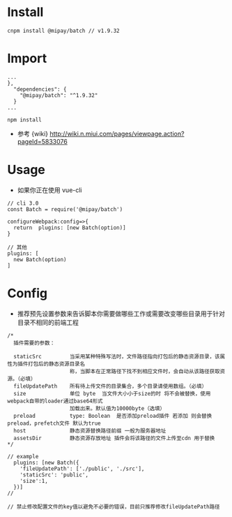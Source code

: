 # Install

```
cnpm install @mipay/batch // v1.9.32
```

# Import

```
...
},
  "dependencies": {
    "@mipay/batch": "^1.9.32"
  }
...

npm install
```

- 参考 {wiki} http://wiki.n.miui.com/pages/viewpage.action?pageId=5833076

# Usage

- 如果你正在使用 vue-cli

```
// cli 3.0
const Batch = require('@mipay/batch')

configureWebpack:config=>{
  return  plugins: [new Batch(option)]
}

// 其他
plugins: [
  new Batch(option)
]
```

# Config

- 推荐预先设置参数来告诉脚本你需要做哪些工作或需要改变哪些目录用于针对目录不相同的前端工程

```
/*
  插件需要的参数：

  staticSrc         当采用某种特殊写法时，文件路径指向打包后的静态资源目录，该属性为插件打包后的静态资源目录名
                    称，当脚本在正常路径下找不到相应文件时，会自动从该路径获取资源。（必填）
  fileUpdatePath    所有待上传文件的目录集合，多个目录请使用数组。（必填）
  size              单位 byte  当文件大小小于size的时 将不会被替换，使用webpack自带的loader通过base64形式
                    加载出来。默认值为10000byte（选填）
  preload           type: Boolean  是否添加preload插件 若添加 则会替换preload，prefetch文件 默认为true
  host              静态资源替换路径前缀 一般为服务器地址
  assetsDir         静态资源存放地址 插件会将该路径的文件上传至cdn 用于替换
*/

// example
  plugins: [new Batch({
    'fileUpdatePath': ['./public', './src'],
    'staticSrc': 'public',
    'size':1,
  })]
//
```

```
// 禁止修改配置文件的key值以避免不必要的错误，目前只推荐修改fileUpdatePath路径
```
